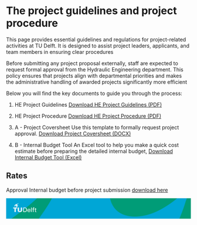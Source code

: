 # The project guidelines and project procedure

This page provides essential guidelines and regulations for project-related activities at TU Delft. It is designed to assist project leaders, applicants, and team members in ensuring clear procedures

Before submitting any project proposal externally, staff are expected to request formal approval from the Hydraulic Engineering department. This policy ensures that projects align with departmental priorities and makes the administrative handling of awarded projects significantly more efficient

Below you will find the key documents to guide you through the process:

1. HE Project Guidelines
 [Download HE Project Guidelines (PDF)](../Finance/Appendices//Hydraulic%20Engineering%20–%20%20Project%20%20Guidelines%2020022025.pdf)
1. HE Project Procedure
[Download HE Project Procedure (PDF)](../Finance/Appendices/HE_Project_procedure_2025.03.20.pdf) 

1. A - Project Coversheet
Use this template to formally request project approval. 
[Download Project Coversheet (DOCX)](../Finance/Appendices/HE_Project_procedure_Project_cover_sheet_2025.03.20.docx)

1. B - Internal Budget Tool 
An Excel tool to help you make a quick cost estimate before preparing the detailed internal budget,
[Download Internal Budget Tool (Excel)](../Finance/Appendices/Calculation_tool_projects_version1.2.xlsx)




## Rates

Approval Internal budget before project submission
[download here](.././Finance/Appendices/2025.02_Approval_internal_budget_before_project_submission.pdf)


 ![footer](../figures/footer-tudelft.jpg)